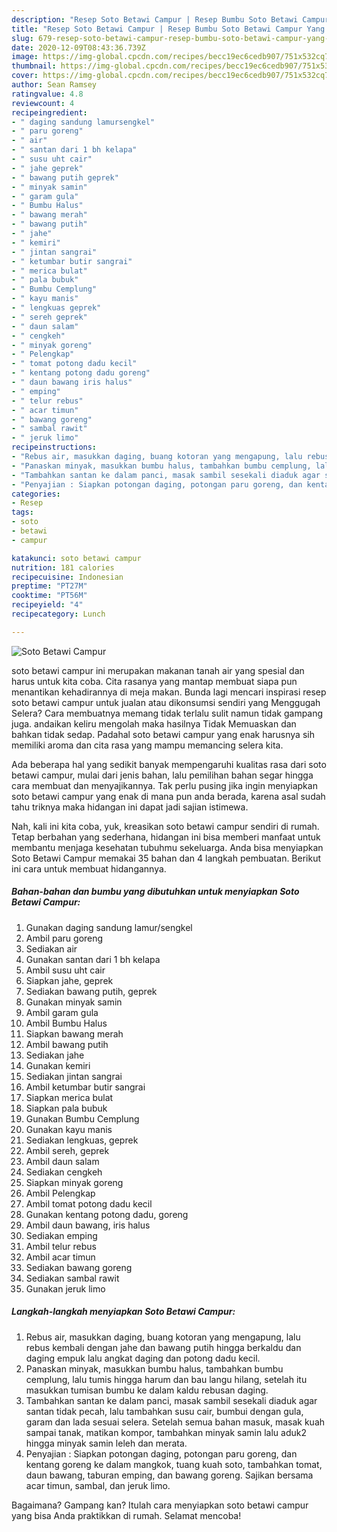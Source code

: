```yaml
---
description: "Resep Soto Betawi Campur | Resep Bumbu Soto Betawi Campur Yang Mudah Dan Praktis"
title: "Resep Soto Betawi Campur | Resep Bumbu Soto Betawi Campur Yang Mudah Dan Praktis"
slug: 679-resep-soto-betawi-campur-resep-bumbu-soto-betawi-campur-yang-mudah-dan-praktis
date: 2020-12-09T08:43:36.739Z
image: https://img-global.cpcdn.com/recipes/becc19ec6cedb907/751x532cq70/soto-betawi-campur-foto-resep-utama.jpg
thumbnail: https://img-global.cpcdn.com/recipes/becc19ec6cedb907/751x532cq70/soto-betawi-campur-foto-resep-utama.jpg
cover: https://img-global.cpcdn.com/recipes/becc19ec6cedb907/751x532cq70/soto-betawi-campur-foto-resep-utama.jpg
author: Sean Ramsey
ratingvalue: 4.8
reviewcount: 4
recipeingredient:
- " daging sandung lamursengkel"
- " paru goreng"
- " air"
- " santan dari 1 bh kelapa"
- " susu uht cair"
- " jahe geprek"
- " bawang putih geprek"
- " minyak samin"
- " garam gula"
- " Bumbu Halus"
- " bawang merah"
- " bawang putih"
- " jahe"
- " kemiri"
- " jintan sangrai"
- " ketumbar butir sangrai"
- " merica bulat"
- " pala bubuk"
- " Bumbu Cemplung"
- " kayu manis"
- " lengkuas geprek"
- " sereh geprek"
- " daun salam"
- " cengkeh"
- " minyak goreng"
- " Pelengkap"
- " tomat potong dadu kecil"
- " kentang potong dadu goreng"
- " daun bawang iris halus"
- " emping"
- " telur rebus"
- " acar timun"
- " bawang goreng"
- " sambal rawit"
- " jeruk limo"
recipeinstructions:
- "Rebus air, masukkan daging, buang kotoran yang mengapung, lalu rebus kembali dengan jahe dan bawang putih hingga berkaldu dan daging empuk lalu angkat daging dan potong dadu kecil."
- "Panaskan minyak, masukkan bumbu halus, tambahkan bumbu cemplung, lalu tumis hingga harum dan bau langu hilang, setelah itu masukkan tumisan bumbu ke dalam kaldu rebusan daging."
- "Tambahkan santan ke dalam panci, masak sambil sesekali diaduk agar santan tidak pecah, lalu tambahkan susu cair, bumbui dengan gula, garam dan lada sesuai selera. Setelah semua bahan masuk, masak kuah sampai tanak, matikan kompor, tambahkan minyak samin lalu aduk2 hingga minyak samin leleh dan merata."
- "Penyajian : Siapkan potongan daging, potongan paru goreng, dan kentang goreng ke dalam mangkok, tuang kuah soto, tambahkan tomat, daun bawang, taburan emping, dan bawang goreng. Sajikan bersama acar timun, sambal, dan jeruk limo."
categories:
- Resep
tags:
- soto
- betawi
- campur

katakunci: soto betawi campur 
nutrition: 181 calories
recipecuisine: Indonesian
preptime: "PT27M"
cooktime: "PT56M"
recipeyield: "4"
recipecategory: Lunch

---
```



![Soto Betawi Campur](https://img-global.cpcdn.com/recipes/becc19ec6cedb907/751x532cq70/soto-betawi-campur-foto-resep-utama.jpg)


soto betawi campur ini merupakan makanan tanah air yang spesial dan harus untuk kita coba. Cita rasanya yang mantap membuat siapa pun menantikan kehadirannya di meja makan.
Bunda lagi mencari inspirasi resep soto betawi campur untuk jualan atau dikonsumsi sendiri yang Menggugah Selera? Cara membuatnya memang tidak terlalu sulit namun tidak gampang juga. andaikan keliru mengolah maka hasilnya Tidak Memuaskan dan bahkan tidak sedap. Padahal soto betawi campur yang enak harusnya sih memiliki aroma dan cita rasa yang mampu memancing selera kita.



Ada beberapa hal yang sedikit banyak mempengaruhi kualitas rasa dari soto betawi campur, mulai dari jenis bahan, lalu pemilihan bahan segar hingga cara membuat dan menyajikannya. Tak perlu pusing jika ingin menyiapkan soto betawi campur yang enak di mana pun anda berada, karena asal sudah tahu triknya maka hidangan ini dapat jadi sajian istimewa.


Nah, kali ini kita coba, yuk, kreasikan soto betawi campur sendiri di rumah. Tetap berbahan yang sederhana, hidangan ini bisa memberi manfaat untuk membantu menjaga kesehatan tubuhmu sekeluarga. Anda bisa menyiapkan Soto Betawi Campur memakai 35 bahan dan 4 langkah pembuatan. Berikut ini cara untuk membuat hidangannya.

<!--inarticleads1-->

##### Bahan-bahan dan bumbu yang dibutuhkan untuk menyiapkan Soto Betawi Campur:

1. Gunakan  daging sandung lamur/sengkel
1. Ambil  paru goreng
1. Sediakan  air
1. Gunakan  santan dari 1 bh kelapa
1. Ambil  susu uht cair
1. Siapkan  jahe, geprek
1. Sediakan  bawang putih, geprek
1. Gunakan  minyak samin
1. Ambil  garam gula
1. Ambil  Bumbu Halus
1. Siapkan  bawang merah
1. Ambil  bawang putih
1. Sediakan  jahe
1. Gunakan  kemiri
1. Sediakan  jintan sangrai
1. Ambil  ketumbar butir sangrai
1. Siapkan  merica bulat
1. Siapkan  pala bubuk
1. Gunakan  Bumbu Cemplung
1. Gunakan  kayu manis
1. Sediakan  lengkuas, geprek
1. Ambil  sereh, geprek
1. Ambil  daun salam
1. Sediakan  cengkeh
1. Siapkan  minyak goreng
1. Ambil  Pelengkap
1. Ambil  tomat potong dadu kecil
1. Gunakan  kentang potong dadu, goreng
1. Ambil  daun bawang, iris halus
1. Sediakan  emping
1. Ambil  telur rebus
1. Ambil  acar timun
1. Sediakan  bawang goreng
1. Sediakan  sambal rawit
1. Gunakan  jeruk limo




<!--inarticleads2-->

##### Langkah-langkah menyiapkan Soto Betawi Campur:

1. Rebus air, masukkan daging, buang kotoran yang mengapung, lalu rebus kembali dengan jahe dan bawang putih hingga berkaldu dan daging empuk lalu angkat daging dan potong dadu kecil.
1. Panaskan minyak, masukkan bumbu halus, tambahkan bumbu cemplung, lalu tumis hingga harum dan bau langu hilang, setelah itu masukkan tumisan bumbu ke dalam kaldu rebusan daging.
1. Tambahkan santan ke dalam panci, masak sambil sesekali diaduk agar santan tidak pecah, lalu tambahkan susu cair, bumbui dengan gula, garam dan lada sesuai selera. Setelah semua bahan masuk, masak kuah sampai tanak, matikan kompor, tambahkan minyak samin lalu aduk2 hingga minyak samin leleh dan merata.
1. Penyajian : Siapkan potongan daging, potongan paru goreng, dan kentang goreng ke dalam mangkok, tuang kuah soto, tambahkan tomat, daun bawang, taburan emping, dan bawang goreng. Sajikan bersama acar timun, sambal, dan jeruk limo.




Bagaimana? Gampang kan? Itulah cara menyiapkan soto betawi campur yang bisa Anda praktikkan di rumah. Selamat mencoba!
